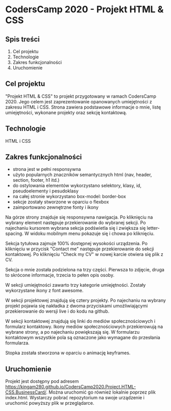 # CodersCamp 2020 - Projekt HTML & CSS

## Spis treści

1. Cel projektu
2. Technologie
3. Zakres funkcjonalności
4. Uruchomienie

## Cel projektu

"Projekt HTML & CSS" to projekt przygotowany w ramach CodersCamp 2020. Jego celem jest zaprezentowanie opanowanych umiejętności z zakresu HTML i CSS.
Strona zawiera podstawowe informacje o mnie, listę umiejętności, wykonane projekty oraz sekcję kontaktową.

## Technologie

HTML i CSS

## Zakres funkcjonalności

- strona jest w pełni responsywna
- użyto popularnych znaczników semantycznych html (nav, header, section, footer, h1 itd.)
- do ostylowania elementów wykorzystano selektory, klasy, id, pseudoelementy i pesudoklasy
- na całej stronie wykorzystano box-model: border-box
- sekcje zostały stworzone w oparciu o flexbox
- zaimportowano zewnętrzne fonty i ikony

Na górze strony znajduje się responsywna nawigacja. Po kliknięciu na wybrany element następuje przekierowanie do wybranej sekcji. Po najechaniu kursorem wybrana sekcja podświetla się i zwiększa się letter-spacing. W widoku mobilnym menu pokazuje się i chowa po kliknięciu.

Sekcja tytułowa zajmuje 100% dostępnej wysokości urządzenia. Po kliknięciu w przycisk "Contact me" następuje przekierowanie do sekcji kontaktowej. Po kliknięciu "Check my CV" w nowej karcie otwiera się plik z CV.

Sekcja o mnie została podzielona na trzy części. Pierwsza to zdjęcie, druga to skrócone informacje, trzecia to pełen opis osoby.

W sekcji umiejętności zawarto trzy kategorie umiejętności. Zostały wykorzystane ikony z font awesome.

W sekcji projektowej znajdują się cztery projekty. Po najechaniu na wybrany projekt pojawia się nakładka z dwoma przyciskami umożliwiającymi przekierowanie do wersji live i do kodu na github.

W sekcji kontaktowej znajdują się linki do mediów społecznościowych i formularz kontaktowy. Ikony mediów społecznościowych przekierowują na wybrane strony, a po najechaniu powiększają się. W formularzu kontaktowym wszystkie pola są oznaczone jako wymagane do przesłania formularza.

Stopka została stworzona w oparciu o animację keyframes.

## Uruchomienie

Projekt jest dostępny pod adresem https://kingam280.github.io/CodersCamp2020.Project.HTML-CSS.BusinessCard/. Można uruchomić go również lokalnie poprzez plik index.html. Wystarczy pobrać repozytorium na swoje urządzenie i uruchomić powyższy plik w przeglądarce.

